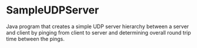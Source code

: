 # SampleUDPServer
Java program that creates a simple UDP server hierarchy between a server and client by pinging from client to server and determining overall round trip time between the pings.
